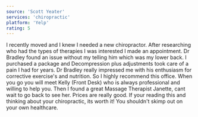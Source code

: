```yaml
---
source: 'Scott Yeater'
services: 'chiropractic'
platform: 'Yelp'
rating: 5
---
```


I recently moved and I knew I needed a new chiropractor. After researching who had the types of therapies I was interested I made an appointment. Dr Bradley found an issue without my telling him which was my lower back. I purchased a package and Decompression plus adjustments took care of a pain I had for years. Dr Bradley really impressed me with his enthusiasm for corrective exercise's and nutrition. So I highly recommend this office. When you go you will meet Kelly (Front Desk) who is always professional and willing to help you. Then I found a great Massage Therapist Janette, cant wait to go back to see her. Prices are really good. If your reading this and thinking about your chiropractic, its worth it! You shouldn't skimp out on your own healthcare.

